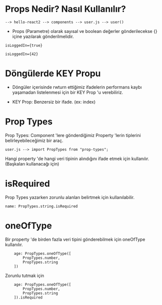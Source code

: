 # Props Nedir? Nasıl Kullanılır?

    --> hello-react2 --> components --> user.js --> user()

* Props (Parametre) olarak sayısal ve boolean değerler gönderilecekse {} içine yazılarak gönderilmelidir.

`isLoggedIn={true}`
        
`isLoggedIn={42}`

# Döngülerde KEY Propu

* Döngüler içerisinde rwturn ettiğimiz ifadelerin performans kaybı yaşamadan listelenmesi için bir KEY Prop 'u verebiliriz.

* KEY Prop: Benzersiz bir ifade. (ex: index)

# Prop Types

Prop Types: Component 'lere gönderdiğimiz Property 'lerin tiplerini belirleyebileceğimiz bir araç.

    user.js --> import PropTypes from "prop-types";

Hangi property 'de hangi veri tipinin alındığını ifade etmek için kullanılır. (Başkaları kullanacağı için)

# isRequired

Prop Types yazarken zorunlu alanları belirtmek için kullanılabilir.

    name: PropTypes.string.isRequired

# oneOfType

Bir property 'de birden fazla veri tipini gönderebilmek için oneOfType kullanılır.

        age: PropTypes.oneOfType([
            PropTypes.number,
            PropTypes.string
        ])

Zorunlu tutmak için 

        age: PropTypes.oneOfType([
            PropTypes.number,
            PropTypes.string
        ]).isRequired
